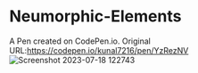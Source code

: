 # Neumorphic-Elements

A Pen created on CodePen.io. Original URL:https://codepen.io/kunal7216/pen/YzRezNV
![Screenshot 2023-07-18 122743](https://github.com/kunal7216/Neumorphic-Elements/assets/112888767/019de9c1-b8a0-4d3c-9f67-d6613fb33a3a)
